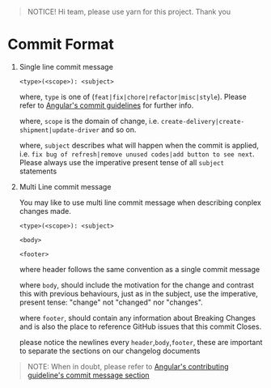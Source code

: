 > NOTICE! Hi team, please use yarn for this project. Thank you

# Commit Format

1. Single line commit message

   ```
   <type>(<scope>): <subject>
   ```

   where, `type` is one of (`feat|fix|chore|refactor|misc|style`). Please refer to [Angular's commit guidelines](https://github.com/angular/angular/blob/master/CONTRIBUTING.md#type) for further info.

   where, `scope` is the domain of change, i.e. `create-delivery|create-shipment|update-driver` and so on.

   where, `subject` describes what will happen when the commit is applied, i.e. `fix bug of refresh|remove unused codes|add button to see next`. Please always use the imperative present tense of all `subject` statements

1. Multi Line commit message

   You may like to use multi line commit message when describing conplex changes made.

   ```
   <type>(<scope>): <subject>

   <body>

   <footer>
   ```

   where header follows the same convention as a single commit message

   where `body`, should include the motivation for the change and contrast this with previous behaviours, just as in the subject, use the imperative, present tense: "change" not "changed" nor "changes".

   where `footer`, should contain any information about Breaking Changes and is also the place to reference GitHub issues that this commit Closes.

   please notice the newlines every `header`,`body`,`footer`, these are important to separate the sections on our changelog documents

> NOTE: When in doubt, please refer to
> [Angular's contributing guideline's commit message section](https://github.com/angular/angular/blob/master/CONTRIBUTING.md#commit-message-format)
